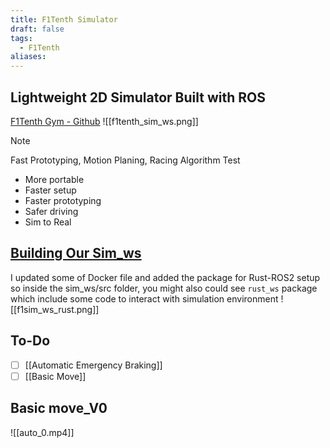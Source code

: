 ```yaml
---
title: F1Tenth Simulator
draft: false
tags:
  - F1Tenth
aliases:
---
```

## Lightweight 2D Simulator Built with ROS
[F1Tenth Gym - Github](https://github.com/f1tenth/f1tenth_gym_ros)
![[f1tenth_sim_ws.png]] 
>[!Note]
> Fast Prototyping, Motion Planing, Racing Algorithm Test

- More portable
- Faster setup
- Faster prototyping
- Safer driving
- Sim to Real

## [Building Our Sim_ws](https://github.com/thejourneyofbabo/f1sim_ws)
I updated some of Docker file and added the package for Rust-ROS2 setup
so inside the sim_ws/src folder, you might also could see `rust_ws` package which include some code to interact with simulation environment
![[f1sim_ws_rust.png]]
## To-Do
- [ ] [[Automatic Emergency Braking]]
- [ ] [[Basic Move]]
## Basic move_V0
![[auto_0.mp4]]